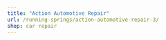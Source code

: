 ```yaml
---
title: "Action Automotive Repair"
url: /running-springs/action-automotive-repair-3/
shop: car repair
---
```

